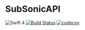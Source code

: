 # SubSonicAPI
![Swift 4](https://img.shields.io/badge/Swift-4-blue.svg?style=flat)
[![Build Status](https://travis-ci.org/bidossessi/SubSonicAPI.svg?branch=master)](https://travis-ci.org/bidossessi/SubSonicAPI)
[![codecov](https://codecov.io/gh/bidossessi/SubSonicAPI/branch/master/graph/badge.svg)](https://codecov.io/gh/bidossessi/SubSonicAPI)
